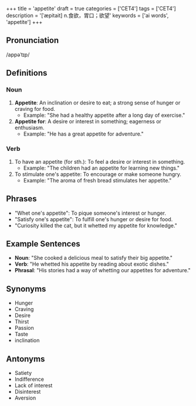 +++
title = 'appetite'
draft = true
categories = ['CET4']
tags = ['CET4']
description = '[ˈæpitait] n.食欲，胃口；欲望'
keywords = ['ai words', 'appetite']
+++

## Pronunciation
/appəˈtɪp/

## Definitions
### Noun
1. **Appetite**: An inclination or desire to eat; a strong sense of hunger or craving for food.
   - Example: "She had a healthy appetite after a long day of exercise."
2. **Appetite for**: A desire or interest in something; eagerness or enthusiasm.
   - Example: "He has a great appetite for adventure."

### Verb
1. To have an appetite (for sth.): To feel a desire or interest in something.
   - Example: "The children had an appetite for learning new things."
2. To stimulate one's appetite: To encourage or make someone hungry.
   - Example: "The aroma of fresh bread stimulates her appetite."

## Phrases
- "Whet one's appetite": To pique someone's interest or hunger.
- "Satisfy one's appetite": To fulfill one's hunger or desire for food.
- "Curiosity killed the cat, but it whetted my appetite for knowledge."

## Example Sentences
- **Noun**: "She cooked a delicious meal to satisfy their big appetite."
- **Verb**: "He whetted his appetite by reading about exotic dishes."
- **Phrasal**: "His stories had a way of whetting our appetites for adventure."

## Synonyms
- Hunger
- Craving
- Desire
- Thirst
- Passion
- Taste
- inclination

## Antonyms
- Satiety
- Indifference
- Lack of interest
- Disinterest
- Aversion
